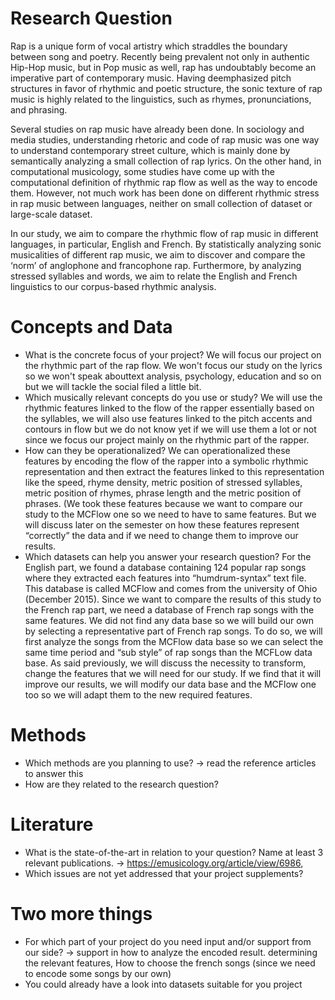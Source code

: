 # Research Question
Rap is a unique form of vocal artistry which straddles the boundary between song and poetry. Recently being prevalent not only in authentic Hip-Hop music, but in Pop music as well, rap has undoubtably become an imperative part of contemporary music. Having deemphasized pitch structures in favor of rhythmic and poetic structure, the sonic texture of rap music is highly related to the linguistics, such as rhymes, pronunciations, and phrasing. 

Several studies on rap music have already been done. In sociology and media studies, understanding rhetoric and code of rap music was one way to understand contemporary street culture, which is mainly done by semantically analyzing a small collection of rap lyrics. On the other hand, in computational musicology, some studies have come up with the computational definition of rhythmic rap flow as well as the way to encode them. However, not much work has been done on different rhythmic stress in rap music between languages, neither on small collection of dataset or large-scale dataset. 

In our study, we aim to compare the rhythmic flow of rap music in different languages, in particular, English and French. By statistically analyzing sonic musicalities of different rap music, we aim to discover and compare the ‘norm’ of anglophone and francophone rap. Furthermore, by analyzing stressed syllables and words, we aim to relate the English and French linguistics to our corpus-based rhythmic analysis.

# Concepts and Data
- What is the concrete focus of your project? 
We will focus our project on the rhythmic part of the rap flow. We won't focus our study on the lyrics so we won't speak abouttext analysis, psychology, education and so on but we will tackle the social filed a little bit.
- Which musically relevant concepts do you use or study?
We will use the rhythmic features linked to the flow of the rapper essentially based on the syllables, we will also use features linked to the pitch accents and contours in flow but we do not know yet if we will use them a lot or not since we focus our project mainly on the rhythmic part of the rapper.
- How can they be operationalized?
We can operationalized these features by encoding the flow of the rapper into a symbolic rhythmic representation and then extract the features linked to this representation like the speed, rhyme density, metric position of stressed syllables, metric position of rhymes, phrase length and the metric position of phrases. (We took these features because we want to compare our study to the MCFlow one so we need to have to same features. But we will discuss later on the semester on how these features represent “correctly” the data and if we need to change them to improve our results.
- Which datasets can help you answer your research question?
For the English part, we found a database containing 124 popular rap songs where they extracted each features into “humdrum-syntax” text file. This database is called MCFlow and comes from the university of Ohio (December 2015). Since we want to compare the results of this study to the French rap part, we need a database of French rap songs with the same features. We did not find any data base so we will build our own by selecting a representative part of French rap songs. To do so, we will first analyze the songs from the MCFlow data base so we can select the same time period and “sub style” of rap songs than the MCFLow data base.
As said previously, we will discuss the necessity to transform, change the features that we will need for our study. If we find that it will improve our results, we will modify our data base and the MCFlow one too so we will adapt them to the new required features.


# Methods
- Which methods are you planning to use? -> read the reference articles to answer this
- How are they related to the research question?
# Literature
- What is the state-of-the-art in relation to your question? Name at least 3 relevant publications. -> https://emusicology.org/article/view/6986, 
- Which issues are not yet addressed that your project supplements?
# Two more things
- For which part of your project do you need input and/or support from our side? -> support in how to analyze the encoded result. determining the relevant features, How to choose the french songs (since we need to encode some songs by our own)
- You could already have a look into datasets suitable for you project 
